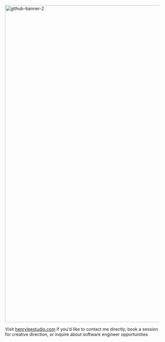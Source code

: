 # 

<a href = "https://henrylee.studio/"><a href = "https://henrylee.studio/">
<img width="1032" alt="github-banner-2" src="https://user-images.githubusercontent.com/101936420/171940001-352d1d91-92a6-410d-b768-c22ceebf646d.png"
alt = "Portfolio" alt = "Portfolio"></a>

Visit <a href = "https://henrylee.studio/">henryleestudio.com</a> if you'd like to contact me directly, book a session for creative direction, or inquire about software engineer opportunities
